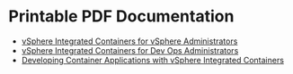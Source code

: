# Printable PDF Documentation #

- <a href="./pdf/vic_11_vsphere_admin.pdf" target="_blank">vSphere Integrated Containers for vSphere Administrators</a>
- <a href="./pdf/vic_11_dev_ops.pdf" target="_blank">vSphere Integrated Containers for Dev Ops Administrators</a>
- <a href="./pdf/vic_11_app_dev.pdf" target="_blank">Developing Container Applications with vSphere Integrated Containers</a>